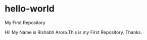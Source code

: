 # hello-world
My First Repository

Hi!
My Name is Rishabh Arora.This is my First Repository.
Thanks.
